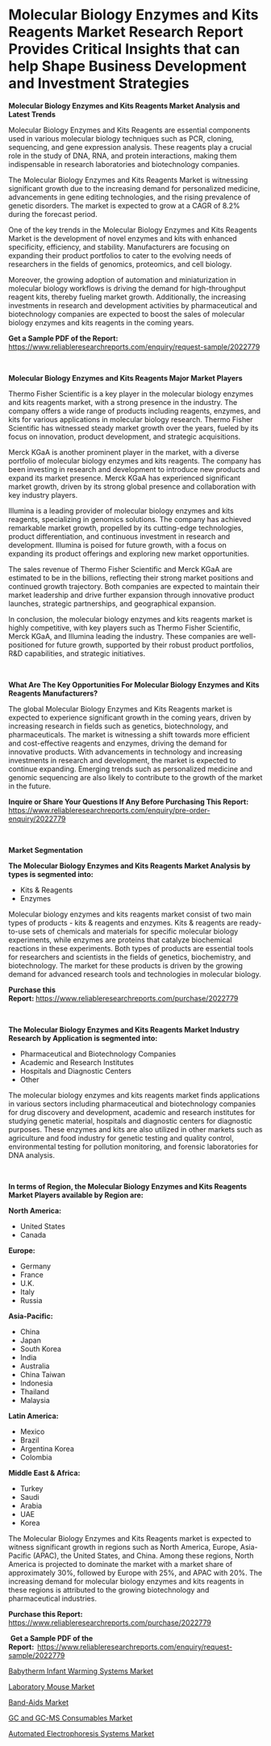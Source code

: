 <p><h1>Molecular Biology Enzymes and Kits Reagents Market Research Report Provides Critical Insights that can help Shape Business Development and Investment Strategies</h1></p><p><strong>Molecular Biology Enzymes and Kits Reagents Market Analysis and Latest Trends</strong></p>
<p><p>Molecular Biology Enzymes and Kits Reagents are essential components used in various molecular biology techniques such as PCR, cloning, sequencing, and gene expression analysis. These reagents play a crucial role in the study of DNA, RNA, and protein interactions, making them indispensable in research laboratories and biotechnology companies.</p><p>The Molecular Biology Enzymes and Kits Reagents Market is witnessing significant growth due to the increasing demand for personalized medicine, advancements in gene editing technologies, and the rising prevalence of genetic disorders. The market is expected to grow at a CAGR of 8.2% during the forecast period.</p><p>One of the key trends in the Molecular Biology Enzymes and Kits Reagents Market is the development of novel enzymes and kits with enhanced specificity, efficiency, and stability. Manufacturers are focusing on expanding their product portfolios to cater to the evolving needs of researchers in the fields of genomics, proteomics, and cell biology.</p><p>Moreover, the growing adoption of automation and miniaturization in molecular biology workflows is driving the demand for high-throughput reagent kits, thereby fueling market growth. Additionally, the increasing investments in research and development activities by pharmaceutical and biotechnology companies are expected to boost the sales of molecular biology enzymes and kits reagents in the coming years.</p></p>
<p><strong>Get a Sample PDF of the Report:&nbsp;</strong> <a href="https://www.reliableresearchreports.com/enquiry/request-sample/2022779">https://www.reliableresearchreports.com/enquiry/request-sample/2022779</a></p>
<p>&nbsp;</p>
<p><strong>Molecular Biology Enzymes and Kits Reagents Major Market Players</strong></p>
<p><p>Thermo Fisher Scientific is a key player in the molecular biology enzymes and kits reagents market, with a strong presence in the industry. The company offers a wide range of products including reagents, enzymes, and kits for various applications in molecular biology research. Thermo Fisher Scientific has witnessed steady market growth over the years, fueled by its focus on innovation, product development, and strategic acquisitions.</p><p>Merck KGaA is another prominent player in the market, with a diverse portfolio of molecular biology enzymes and kits reagents. The company has been investing in research and development to introduce new products and expand its market presence. Merck KGaA has experienced significant market growth, driven by its strong global presence and collaboration with key industry players.</p><p>Illumina is a leading provider of molecular biology enzymes and kits reagents, specializing in genomics solutions. The company has achieved remarkable market growth, propelled by its cutting-edge technologies, product differentiation, and continuous investment in research and development. Illumina is poised for future growth, with a focus on expanding its product offerings and exploring new market opportunities.</p><p>The sales revenue of Thermo Fisher Scientific and Merck KGaA are estimated to be in the billions, reflecting their strong market positions and continued growth trajectory. Both companies are expected to maintain their market leadership and drive further expansion through innovative product launches, strategic partnerships, and geographical expansion.</p><p>In conclusion, the molecular biology enzymes and kits reagents market is highly competitive, with key players such as Thermo Fisher Scientific, Merck KGaA, and Illumina leading the industry. These companies are well-positioned for future growth, supported by their robust product portfolios, R&D capabilities, and strategic initiatives.</p></p>
<p>&nbsp;</p>
<p><strong>What Are The Key Opportunities For Molecular Biology Enzymes and Kits Reagents Manufacturers?</strong></p>
<p><p>The global Molecular Biology Enzymes and Kits Reagents market is expected to experience significant growth in the coming years, driven by increasing research in fields such as genetics, biotechnology, and pharmaceuticals. The market is witnessing a shift towards more efficient and cost-effective reagents and enzymes, driving the demand for innovative products. With advancements in technology and increasing investments in research and development, the market is expected to continue expanding. Emerging trends such as personalized medicine and genomic sequencing are also likely to contribute to the growth of the market in the future.</p></p>
<p><strong>Inquire or Share Your Questions If Any Before Purchasing This Report:</strong> <a href="https://www.reliableresearchreports.com/enquiry/pre-order-enquiry/2022779">https://www.reliableresearchreports.com/enquiry/pre-order-enquiry/2022779</a></p>
<p>&nbsp;</p>
<p><strong>Market Segmentation</strong></p>
<p><strong>The Molecular Biology Enzymes and Kits Reagents Market Analysis by types is segmented into:</strong></p>
<p><ul><li>Kits & Reagents</li><li>Enzymes</li></ul></p>
<p><p>Molecular biology enzymes and kits reagents market consist of two main types of products - kits & reagents and enzymes. Kits & reagents are ready-to-use sets of chemicals and materials for specific molecular biology experiments, while enzymes are proteins that catalyze biochemical reactions in these experiments. Both types of products are essential tools for researchers and scientists in the fields of genetics, biochemistry, and biotechnology. The market for these products is driven by the growing demand for advanced research tools and technologies in molecular biology.</p></p>
<p><strong>Purchase this Report:&nbsp;</strong><a href="https://www.reliableresearchreports.com/purchase/2022779">https://www.reliableresearchreports.com/purchase/2022779</a></p>
<p>&nbsp;</p>
<p><strong>The Molecular Biology Enzymes and Kits Reagents Market Industry Research by Application is segmented into:</strong></p>
<p><ul><li>Pharmaceutical and Biotechnology Companies</li><li>Academic and Research Institutes</li><li>Hospitals and Diagnostic Centers</li><li>Other</li></ul></p>
<p><p>The molecular biology enzymes and kits reagents market finds applications in various sectors including pharmaceutical and biotechnology companies for drug discovery and development, academic and research institutes for studying genetic material, hospitals and diagnostic centers for diagnostic purposes. These enzymes and kits are also utilized in other markets such as agriculture and food industry for genetic testing and quality control, environmental testing for pollution monitoring, and forensic laboratories for DNA analysis.</p></p>
<p>&nbsp;</p>
<p><strong>In terms of Region, the Molecular Biology Enzymes and Kits Reagents Market Players available by Region are:</strong></p>
<p>
    <p> <strong> North America: </strong>
        <ul>
            <li>United States</li>
            <li>Canada</li>
        </ul>
        </p> 
    <p> <strong> Europe: </strong>
        <ul>
            <li>Germany</li>
            <li>France</li>
            <li>U.K.</li>
            <li>Italy</li>
            <li>Russia</li>
        </ul>
        </p> 
    <p> <strong> Asia-Pacific: </strong>
        <ul>
            <li>China</li>
            <li>Japan</li>
            <li>South Korea</li>
            <li>India</li>
            <li>Australia</li>
            <li>China Taiwan</li>
            <li>Indonesia</li>
            <li>Thailand</li>
            <li>Malaysia</li>
        </ul>
        </p> 
    <p> <strong> Latin America: </strong>
        <ul>
            <li>Mexico</li>
            <li>Brazil</li>
            <li>Argentina Korea</li>
            <li>Colombia</li>
        </ul>
        </p> 
    <p> <strong> Middle East & Africa: </strong>
        <ul>
            <li>Turkey</li>
            <li>Saudi</li>
            <li>Arabia</li>
            <li>UAE</li>
            <li>Korea</li>
        </ul>
    </p>
    </p>
<p><p>The Molecular Biology Enzymes and Kits Reagents market is expected to witness significant growth in regions such as North America, Europe, Asia-Pacific (APAC), the United States, and China. Among these regions, North America is projected to dominate the market with a market share of approximately 30%, followed by Europe with 25%, and APAC with 20%. The increasing demand for molecular biology enzymes and kits reagents in these regions is attributed to the growing biotechnology and pharmaceutical industries.</p></p>
<p><strong>Purchase this Report: </strong><a href="https://www.reliableresearchreports.com/purchase/2022779">https://www.reliableresearchreports.com/purchase/2022779</a></p>
<p>&nbsp;<strong>Get a Sample PDF of the Report:&nbsp;&nbsp;</strong><a href="https://www.reliableresearchreports.com/enquiry/request-sample/2022779">https://www.reliableresearchreports.com/enquiry/request-sample/2022779</a></p>
<p><strong></strong></p>
<p><p><a href="https://view.publitas.com/reportprime-1/babytherm-infant-warming-systems-market-challenges-opportunities-and-growth-drivers-and-major-market-players-forecasted-for-period-from-2024-2031/">Babytherm Infant Warming Systems Market</a></p><p><a href="https://github.com/prosalinda88/Market-Research-Report-List-3/blob/main/laboratory-mouse-market.md">Laboratory Mouse Market</a></p><p><a href="https://view.publitas.com/reportprime-1/band-aids-market-size-focuses-on-market-dynamics-in-depth-analysis-and-future-projections-of-its-market-forecasted-for-period-from-2024-to-2031/">Band-Aids Market</a></p><p><a href="https://metal-farmhouse-e95.notion.site/GC-and-GC-MS-Consumables-Market-Size-2024-2031-Global-Industrial-Analysis-Key-Geographical-Region-518325e84b59437683b71446c48609a4">GC and GC-MS Consumables Market</a></p><p><a href="https://github.com/globismark/Market-Research-Report-List-2/blob/main/automated-electrophoresis-systems-market.md">Automated Electrophoresis Systems Market</a></p></p>